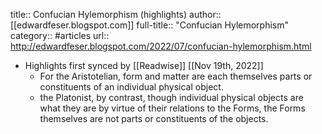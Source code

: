 title:: Confucian Hylemorphism (highlights)
author:: [[edwardfeser.blogspot.com]]
full-title:: "Confucian Hylemorphism"
category:: #articles
url:: http://edwardfeser.blogspot.com/2022/07/confucian-hylemorphism.html

- Highlights first synced by [[Readwise]] [[Nov 19th, 2022]]
	- For
	  the Aristotelian, form and matter are each themselves parts or constituents of
	  an individual physical object.
	- the
	  Platonist, by contrast, though individual physical objects are what they are by
	  virtue of their relations to the
	  Forms, the Forms themselves are not parts or constituents of the objects.